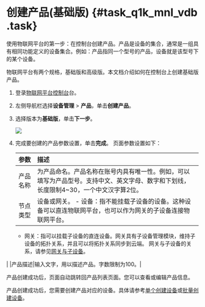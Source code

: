 # 创建产品\(基础版\) {#task_q1k_mnl_vdb .task}

使用物联网平台的第一步：在控制台创建产品。产品是设备的集合，通常是一组具有相同功能定义的设备集合。例如：产品指同一个型号的产品，设备就是该型号下的某个设备。

物联网平台有两个规格，基础版和高级版。本文档介绍如何在控制台上创建基础版产品。

1.  登录[物联网平台控制台](http://iot.console.aliyun.com/)台。 
2.  左侧导航栏选择**设备管理** \> **产品**，单击**创建产品**。 
3.  选择版本为**基础版**，单击**下一步**。 

    ![](http://static-aliyun-doc.oss-cn-hangzhou.aliyuncs.com/assets/img/12825/15543610946711_zh-CN.png)

4.  完成要创建的产品参数设置，单击**完成**。 页面参数设置如下：

    |参数|描述|
    |:-|:-|
    |产品名称|为产品命名。产品名称在账号内具有唯一性。例如，可以填写为产品型号。支持中文、英文字母、数字和下划线，长度限制4~30，一个中文汉字算2位。|
    |节点类型|设备或网关。    -   设备：指不能挂载子设备的设备。这种设备可以直连物联网平台，也可以作为网关的子设备连接物联网平台。
    -   网关：指可以挂载子设备的直连设备。网关具有子设备管理模块，维持子设备的拓扑关系，并且可以将拓扑关系同步到云端。
网关与子设备的关系，请参见[网关与子设备](intl.zh-CN/用户指南/产品与设备/网关与子设备/网关与子设备.md#)。

|
    |产品描述|输入文字，用以描述产品。字数限制为100。|


产品创建成功后，页面自动跳转回产品列表页面。您可以查看或编辑产品信息。

产品创建成功后，您需要创建产品对应的设备。具体请参考[单个创建设备](intl.zh-CN/用户指南/产品与设备/创建设备/单个创建设备.md#)或[批量创建设备](intl.zh-CN/用户指南/产品与设备/创建设备/批量创建设备.md#)。

